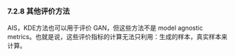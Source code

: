 

### 7.2.8 其他评价方法

AIS，KDE方法也可以用于评价 GAN，但这些方法不是 model agnostic metrics。也就是说，这些评价指标的计算无法只利用：生成的样本，真实样本来计算。
